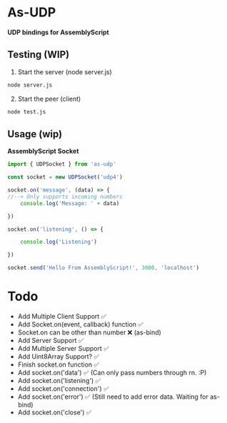 # As-UDP
**UDP bindings for AssemblyScript**

## Testing (WIP)

1. Start the server (node server.js)

```bash
node server.js
```

2. Start the peer (client)

```bash
node test.js
```

## Usage (wip)

**AssemblyScript Socket**

```js
import { UDPSocket } from 'as-udp'

const socket = new UDPSocket('udp4')

socket.on('message', (data) => {
//--> Only supports incoming numbers
    console.log('Message: ' + data)

})

socket.on('listening', () => {

    console.log('Listening')

})

socket.send('Hello From AssemblyScript!', 3000, 'localhost')

```

# Todo
- Add Multiple Client Support ✅
- Add Socket.on(event, callback) function ✅
- Socket.on can be other than number ❌ (as-bind)
- Add Server Support ✅
- Add Multiple Server Support ✅
- Add Uint8Array Support? ✅
- Finish socket.on function ✅
- Add socket.on('data') ✅ (Can only pass numbers through rn. :P)
- Add socket.on('listening') ✅
- Add socket.on('connection') ✅
- Add socket.on('error') ✅ (Still need to add error data. Waiting for as-bind)
- Add socket.on('close') ✅